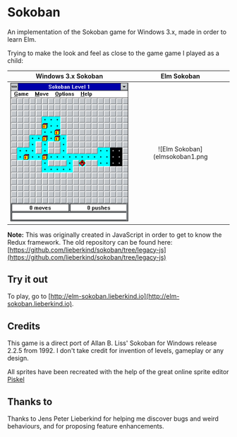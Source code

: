 # Sokoban

An implementation of the Sokoban game for Windows 3.x, made in order to learn Elm.

Trying to make the look and feel as close to the game game I played as a child:

|          Windows 3.x Sokoban          |          Elm Sokoban           |
| :-----------------------------------: | :----------------------------: |
| ![Windows 3 Sokoban](win3sokoban.png) | ![Elm Sokoban](elmsokoban1.png | width=304) |

**Note:** This was originally created in JavaScript in order to get to know the Redux framework. The old repository can be found here: [https://github.com/lieberkind/sokoban/tree/legacy-js](https://github.com/lieberkind/sokoban/tree/legacy-js)

## Try it out

To play, go to [http://elm-sokoban.lieberkind.io](http://elm-sokoban.lieberkind.io).

## Credits

This game is a direct port of Allan B. Liss' Sokoban for Windows release 2.2.5 from 1992. I don't take credit for invention of levels, gameplay or any design.

All sprites have been recreated with the help of the great online sprite editor [Piskel](https://www.piskelapp.com/)

## Thanks to

Thanks to Jens Peter Lieberkind for helping me discover bugs and weird behaviours, and for proposing feature enhancements.
